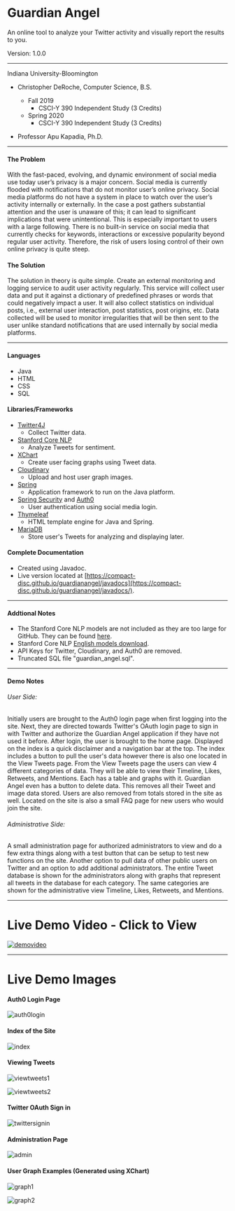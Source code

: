 # Guardian Angel
An online tool to analyze your Twitter activity and visually report the results to you.

Version: 1.0.0

___

Indiana University-Bloomington

* Christopher DeRoche, Computer Science, B.S.

  * Fall 2019
    * CSCI-Y 390 Independent Study (3 Credits)
  * Spring 2020
    * CSCI-Y 390 Independent Study (3 Credits)


* Professor Apu Kapadia, Ph.D.

___

#### The Problem

With the fast-paced, evolving, and dynamic environment of social media use today user’s privacy is a major concern. Social media is currently flooded with notifications that do not monitor user’s online privacy. Social media platforms do not have a system in place to watch over the user’s activity internally or externally. In the case a post gathers substantial attention and the user is unaware of this; it can lead to significant implications that were unintentional. This is especially important to users with a large following. There is no built-in service on social media that currently checks for keywords, interactions or excessive popularity beyond regular user activity. Therefore, the risk of users losing control of their own online privacy is quite steep.

#### The Solution

The solution in theory is quite simple. Create an external monitoring and logging service to audit user activity regularly. This service will collect user data and put it against a dictionary of predefined phrases or words that could negatively impact a user. It will also collect statistics on individual posts, i.e., external user interaction, post statistics, post origins, etc. Data collected will be used to monitor irregularities that will be then sent to the user unlike standard notifications that are used internally by social media platforms.

___

#### Languages
* Java
* HTML
* CSS
* SQL

#### Libraries/Frameworks
* [Twitter4J](http://twitter4j.org/en/index.html)
  * Collect Twitter data.
* [Stanford Core NLP](https://stanfordnlp.github.io/CoreNLP/)
  * Analyze Tweets for sentiment.
* [XChart](https://knowm.org/open-source/xchart/)
  * Create user facing graphs using Tweet data.
* [Cloudinary](https://cloudinary.com/)
  * Upload and host user graph images.
* [Spring](https://spring.io/)
  * Application framework to run on the Java platform.
* [Spring Security](https://spring.io/projects/spring-security) and [Auth0](https://auth0.com/)
  * User authentication using social media login.
* [Thymeleaf](https://www.thymeleaf.org/)
  * HTML template engine for Java and Spring.
* [MariaDB](https://mariadb.org/)
  * Store user's Tweets for analyzing and displaying later.

#### Complete Documentation
* Created using Javadoc.
* Live version located at [https://compact-disc.github.io/guardianangel/javadocs](https://compact-disc.github.io/guardianangel/javadocs/).
___

#### Addtional Notes
* The Stanford Core NLP models are not included as they are too large for GitHub. They can be found [here](https://stanfordnlp.github.io/CoreNLP/).
* Stanford Core NLP [English models download](http://nlp.stanford.edu/software/stanford-corenlp-4.0.0-models-english.jar).
* API Keys for Twitter, Cloudinary, and Auth0 are removed.
* Truncated SQL file "guardian_angel.sql".

___

#### Demo Notes
###### User Side:

Initially users are brought to the Auth0 login page when first logging into the site. Next, they are directed towards Twitter's OAuth login page to sign in with Twitter and authorize the Guardian Angel application if they have not used it before. After login, the user is brought to the home page. Displayed on the index is a quick disclaimer and a navigation bar at the top. The index includes a button to pull the user's data however there is also one located in the View Tweets page. From the View Tweets page the users can view 4 different categories of data. They will be able to view their Timeline, Likes, Retweets, and Mentions. Each has a table and graphs with it. Guardian Angel even has a button to delete data. This removes all their Tweet and image data stored. Users are also removed from totals stored in the site as well. Located on the site is also a small FAQ page for new users who would join the site.

###### Administrative Side:

A small administration page for authorized administrators to view and do a few extra things along with a test button that can be setup to test new functions on the site. Another option to pull data of other public users on Twitter and an option to add additional administrators. The entire Tweet database is shown for the administrators along with graphs that represent all tweets in the database for each category. The same categories are shown for the administrative view Timeline, Likes, Retweets, and Mentions.

___

# Live Demo Video - Click to View
[![demovideo](readme/demovideo.png)](https://www.youtube.com/watch?v=QY3EocGs8MI)

___

# Live Demo Images
#### Auth0 Login Page
![auth0login](readme/auth0.png)
#### Index of the Site
![index](readme/home.png)
#### Viewing Tweets
![viewtweets1](readme/viewtweets.png)

![viewtweets2](readme/viewtweets2.png)
#### Twitter OAuth Sign in
![twittersignin](readme/twitter-oauth-login.png)
#### Administration Page
![admin](readme/admin.png)
#### User Graph Examples (Generated using XChart)
![graph1](readme/graph1.png)

![graph2](readme/graph2.png)
